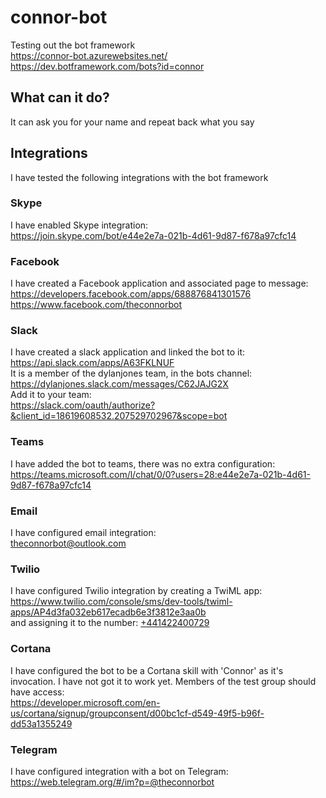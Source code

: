 # connor-bot
Testing out the bot framework  
https://connor-bot.azurewebsites.net/  
https://dev.botframework.com/bots?id=connor

## What can it do?
It can ask you for your name and repeat back what you say

## Integrations
I have tested the following integrations with the bot framework

### Skype
I have enabled Skype integration:  
https://join.skype.com/bot/e44e2e7a-021b-4d61-9d87-f678a97cfc14

### Facebook
I have created a Facebook application and associated page to message:  
https://developers.facebook.com/apps/688876841301576  
https://www.facebook.com/theconnorbot

### Slack
I have created a slack application and linked the bot to it:  
https://api.slack.com/apps/A63FKLNUF  
It is a member of the dylanjones team, in the bots channel:  
https://dylanjones.slack.com/messages/C62JAJG2X  
Add it to your team:  
https://slack.com/oauth/authorize?&client_id=18619608532.207529702967&scope=bot

### Teams
I have added the bot to teams, there was no extra configuration:  
https://teams.microsoft.com/l/chat/0/0?users=28:e44e2e7a-021b-4d61-9d87-f678a97cfc14

### Email
I have configured email integration:  
[theconnorbot@outlook.com](mailto://theconnorbot@outlook.com)

### Twilio
I have configured Twilio integration by creating a TwiML app:  
https://www.twilio.com/console/sms/dev-tools/twiml-apps/AP4d3fa032eb617ecadb6e3f3812e3aa0b  
and assigning it to the number:
[+441422400729](tel://+441422400729)

### Cortana
I have configured the bot to be a Cortana skill with 'Connor' as it's invocation. I have not got it to work yet. Members of the test group should have access:  
https://developer.microsoft.com/en-us/cortana/signup/groupconsent/d00bc1cf-d549-49f5-b96f-dd53a1355249

### Telegram
I have configured integration with a bot on Telegram:  
https://web.telegram.org/#/im?p=@theconnorbot
